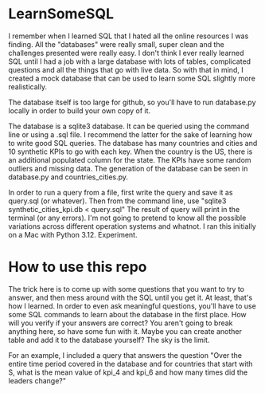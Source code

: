 # LearnSomeSQL
I remember when I learned SQL that I hated all the online resources I was finding.  All the "databases" were really small, super clean and the challenges presented were really easy.  I don't think I ever really learned SQL until I had a job with a large database with lots of tables, complicated questions and all the things that go with live data. So with that in mind, I created a mock database that can be used to learn some SQL slightly more realistically.

The database itself is too large for github, so you'll have to run database.py locally in order to build your own copy of it.

The database is a sqlite3 database. It can be queried using the command line or using a .sql file. I recommend the latter for the sake of learning how to write good SQL queries. The database has many countries and cities and 10 synthetic KPIs to go with each key. When the country is the US, there is an additional populated column for the state.  The KPIs have some random outliers and missing data. The generation of the database can be seen in database.py and countries_cities.py.

In order to run a query from a file, first write the query and save it as query.sql (or whatever). Then from the command line, use "sqlite3 synthetic_cities_kpi.db < query.sql"  The result of query will print in the terminal (or any errors).  I'm not going to pretend to know all the possible variations across different operation systems and whatnot. I ran this initially on a Mac with Python 3.12. Experiment.


# How to use this repo
The trick here is to come up with some questions that you want to try to answer, and then mess around with the SQL until you get it.  At least, that's how I learned.  In order to even ask meaningful questions, you'll have to use some SQL commands to learn about the database in the first place. How will you verify if your answers are correct? You aren't going to break anything here, so have some fun with it.  Maybe you can create another table and add it to the database yourself? The sky is the limit.

For an example, I included a query that answers the question "Over the entire time period covered in the database and for countries that start with S, what is the mean value of kpi_4 and kpi_6 and how many times did the leaders change?" 
